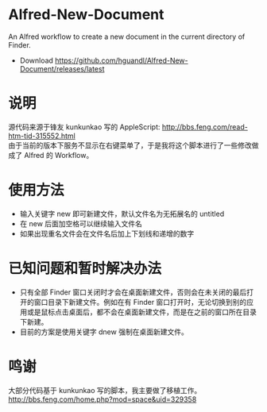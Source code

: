 # Alfred-New-Document
An Alfred workflow to create a new document in the current directory of Finder. 
* Download https://github.com/hguandl/Alfred-New-Document/releases/latest

# 说明
源代码来源于锋友 kunkunkao 写的 AppleScript: 
http://bbs.feng.com/read-htm-tid-315552.html  
由于当前的版本下服务不显示在右键菜单了，于是我将这个脚本进行了一些修改做成了 Alfred 的 Workflow。

# 使用方法
* 输入关键字 new 即可新建文件，默认文件名为无拓展名的 untitled
* 在 new 后面加空格可以继续输入文件名
* 如果出现重名文件会在文件名后加上下划线和递增的数字

# 已知问题和暂时解决办法
* 只有全部 Finder 窗口关闭时才会在桌面新建文件，否则会在未关闭的最后打开的窗口目录下新建文件。例如在有 Finder 窗口打开时，无论切换到别的应用或是鼠标点击桌面后，都不会在桌面新建文件，而是在之前的窗口所在目录下新建。
* 目前的方案是使用关键字 dnew 强制在桌面新建文件。

# 鸣谢
大部分代码基于 kunkunkao 写的脚本，我主要做了移植工作。  
http://bbs.feng.com/home.php?mod=space&uid=329358
